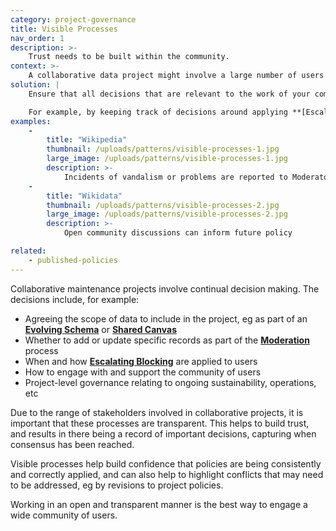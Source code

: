 ```yaml
---
category: project-governance
title: Visible Processes
nav_order: 1
description: >-
    Trust needs to be built within the community.
context: >-
    A collaborative data project might involve a large number of users participating in a range of processes, at different times and at different frequencies. This makes it important to clearly communicate and document when and how decisions have been made.
solution: |
    Ensure that all decisions that are relevant to the work of your community are clearly documented and shared.

    For example, by keeping track of decisions around applying **[Escalating Blocking](/patterns/managing-conflict/escalating-blocking)**, clearly indicating the results of reviews carried out during **[Moderation](/patterns/editing/moderation)**, and in other aspects of the project governance, eg meeting minutes and other decision-making processes.
examples:
    -
        title: "Wikipedia"
        thumbnail: /uploads/patterns/visible-processes-1.jpg
        large_image: /uploads/patterns/visible-processes-1.jpg
        description: >-
            Incidents of vandalism or problems are reported to Moderators which are discussed in public by the community and decisions recorded
    -
        title: "Wikidata"
        thumbnail: /uploads/patterns/visible-processes-2.jpg
        large_image: /uploads/patterns/visible-processes-2.jpg
        description: >-
            Open community discussions can inform future policy

related:
    - published-policies
---
```


Collaborative maintenance projects involve continual decision making. The decisions include, for example:

* Agreeing the scope of data to include in the project, eg as part of an **[Evolving Schema](/patterns/data-model/evolving-schema)** or **[Shared Canvas](/patterns/data-model/shared-canvas)**
* Whether to add or update specific records as part of the **[Moderation](/patterns/editing/moderation)** process
* When and how **[Escalating Blocking](/patterns/managing-conflict/escalating-blocking)** are applied to users
* How to engage with and support the community of users
* Project-level governance relating to ongoing sustainability, operations, etc

Due to the range of stakeholders involved in collaborative projects, it is important that these processes are transparent. This helps to build trust, and results in there being a record of important decisions, capturing when consensus has been reached.

Visible processes help build confidence that policies are being consistently and correctly applied, and can also help to highlight conflicts that may need to be addressed, eg by revisions to project policies.

Working in an open and transparent manner is the best way to engage a wide community of users.
